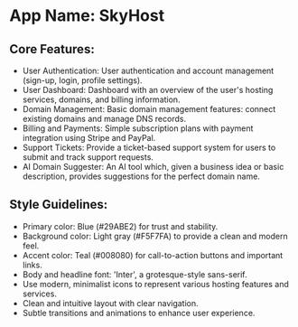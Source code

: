 # **App Name**: SkyHost

## Core Features:

- User Authentication: User authentication and account management (sign-up, login, profile settings).
- User Dashboard: Dashboard with an overview of the user's hosting services, domains, and billing information.
- Domain Management: Basic domain management features: connect existing domains and manage DNS records.
- Billing and Payments: Simple subscription plans with payment integration using Stripe and PayPal.
- Support Tickets: Provide a ticket-based support system for users to submit and track support requests.
- AI Domain Suggester: An AI tool which, given a business idea or basic description, provides suggestions for the perfect domain name.

## Style Guidelines:

- Primary color: Blue (#29ABE2) for trust and stability.
- Background color: Light gray (#F5F7FA) to provide a clean and modern feel.
- Accent color: Teal (#008080) for call-to-action buttons and important links.
- Body and headline font: 'Inter', a grotesque-style sans-serif.
- Use modern, minimalist icons to represent various hosting features and services.
- Clean and intuitive layout with clear navigation.
- Subtle transitions and animations to enhance user experience.